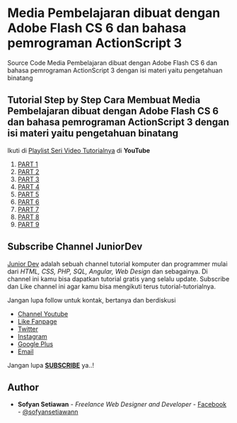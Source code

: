 #  Media Pembelajaran dibuat dengan Adobe Flash CS 6 dan bahasa pemrograman ActionScript 3

Source Code Media Pembelajaran dibuat dengan Adobe Flash CS 6 dan bahasa pemrograman ActionScript 3 dengan isi materi yaitu pengetahuan binatang

## Tutorial Step by Step Cara Membuat Media Pembelajaran dibuat dengan Adobe Flash CS 6 dan bahasa pemrograman ActionScript 3 dengan isi materi yaitu pengetahuan binatang
Ikuti di [Playlist Seri Video Tutorialnya](https://www.youtube.com/playlist?list=PLFLsT6z_5FzkKx8qiO1b1aYrottfvmLog) di **YouTube**

1. [PART 1](https://www.youtube.com/watch?v=Fp6slLiceU4&index=1&list=PLFLsT6z_5FzmIPk3u8TjkZqgfNbkgOuh5)
2. [PART 2](https://www.youtube.com/watch?v=JK_9durqzkQ&index=2&list=PLFLsT6z_5FzmIPk3u8TjkZqgfNbkgOuh5)
3. [PART 3](https://www.youtube.com/watch?v=_hBoGJ0vguM&index=3&list=PLFLsT6z_5FzmIPk3u8TjkZqgfNbkgOuh5)
4. [PART 4](https://www.youtube.com/watch?v=zKGnsifBS1A&index=4&list=PLFLsT6z_5FzmIPk3u8TjkZqgfNbkgOuh5)
5. [PART 5](https://www.youtube.com/watch?v=E3GGF1DKwSg&index=5&list=PLFLsT6z_5FzmIPk3u8TjkZqgfNbkgOuh5)
6. [PART 6](https://www.youtube.com/watch?v=BUJOHJF6qH8&index=6&list=PLFLsT6z_5FzmIPk3u8TjkZqgfNbkgOuh5)
7. [PART 7](https://www.youtube.com/watch?v=iHobgDPiY4I&index=7&list=PLFLsT6z_5FzmIPk3u8TjkZqgfNbkgOuh5)
8. [PART 8](https://www.youtube.com/watch?v=CC9olusMFKw&index=8&list=PLFLsT6z_5FzmIPk3u8TjkZqgfNbkgOuh5)
9. [PART 9](https://www.youtube.com/watch?v=GI8o-S5unPk&index=9&list=PLFLsT6z_5FzmIPk3u8TjkZqgfNbkgOuh5)
## Subscribe Channel JuniorDev

[Junior Dev](https://www.youtube.com/c/juniordevindonesia) adalah sebuah channel tutorial komputer dan programmer mulai dari *HTML, CSS, PHP, SQL, Angular, Web Design* dan sebagainya. Di channel ini kamu bisa dapatkan tutorial gratis yang selalu update. Subscribe dan Like channel ini agar kamu bisa mengikuti terus tutorial-tutorialnya.

Jangan lupa follow untuk kontak, bertanya dan berdiskusi
* [Channel Youtube](https://www.youtube.com/c/juniordevindonesia)
* [Like Fanpage](https://www.facebook.com/juniordevindonesiaofficial/)
* [Twitter](http://twitter.com/hello_juniordev)
* [Instagram](https://www.instagram.com/juniordevindonesia/)
* [Google Plus](https://plus.google.com/+JuniorDevIndonesia/posts)
* [Email](mailto:hellojuniordev@gmail.com)

Jangan lupa [**SUBSCRIBE**](https://www.youtube.com/c/juniordevindonesia?sub_confirmation=1) ya..!

## Author
* **Sofyan Setiawan** - *Freelance Web Designer and Developer* - [Facebook](https://www.facebook.com/sofyansetiawanprofile) - [@sofyansetiawann](https://twitter.com/sofyansetiawann)
